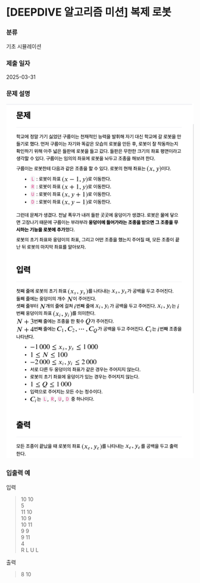 # [DEEPDIVE 알고리즘 미션] 복제 로봇

### 분류

기초 시뮬레이션

### 제출 일자

2025-03-31

### 문제 설명

![문제설명](../img/복제로봇.png)

### 입출력 예

입력

> 10 10  
> 5  
> 11 10  
> 10 9  
> 10 11  
> 9 9  
> 9 11  
> 4  
> R L U L

출력

> 8 10
